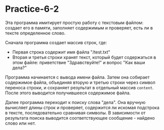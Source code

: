# Practice-6-2

Эта программа имитирует простую работу с текстовым файлом: создает его в памяти, заполняет содержимым и проверяет, есть ли в тексте определенное слово.

Сначала программа создает массив строк, где:
- Первая строка содержит имя файла "/test.txt"
- Вторая и третья строки хранят текст, который будет содержаться в этом файле: приветствие "Здравствуйте!" и вопрос "Как ваши дела?"

Программа начинается с вывода имени файла. Затем она собирает содержимое файла, объединяя вторую и третью строки через символ переноса строки, и сохраняет результат в отдельный массив `content`. После этого выводится получившееся содержимое файла.

Далее программа переходит к поиску слова "дела". Она вручную вычисляет длины строк и проверяет, содержится ли искомая подстрока в тексте, последовательно сравнивая символы. В зависимости от результата поиска выводится соответствующее сообщение - найдено слово или нет.
